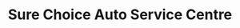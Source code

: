 ---
title: "Sure Choice Auto Service Centre"
url: /east-york/sure-choice-auto-service-centre/
shop: car repair
---